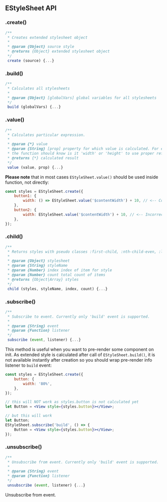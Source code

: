 ## EStyleSheet API

### .create()

```jsx
/**
 * Creates extended stylesheet object
 *
 * @param {Object} source style
 * @returns {Object} extended stylesheet object
 */
 create (source) {...}
```

### .build()

```jsx
/**
 * Calculates all stylesheets
 *
 * @param {Object} [globalVars] global variables for all stylesheets
 */
 build (globalVars) {...}
```

### .value()

```jsx
/**
 * Calculates particular expression.
 *
 * @param {*} value
 * @param {String} [prop] property for which value is calculated. For example, to calculate percent values
 * the function should know is it 'width' or 'height' to use proper reference value.
 * @returns {*} calculated result
 */
 value (value, prop) {...}
```

**Please note** that in most cases `EStyleSheet.value()` should be used inside function, not directly:

```jsx
const styles = EStyleSheet.create({
    button1: {
        width: () => EStyleSheet.value('$contentWidth') + 10, // <-- Correct!
    },
    button2: {
        width: EStyleSheet.value('$contentWidth') + 10, // <-- Incorrect. Because EStyleSheet.build() may occur later and $contentWidth will be undefined at this moment.
    },
});
```

### .child()

```jsx
/**
 * Returns styles with pseudo classes :first-child, :nth-child-even, :last-child according to index and count
 *
 * @param {Object} stylesheet
 * @param {String} styleName
 * @param {Number} index index of item for style
 * @param {Number} count total count of items
 * @returns {Object|Array} styles
 */
 child (styles, styleName, index, count) {...}
```

### .subscribe()

```jsx
/**
 * Subscribe to event. Currently only 'build' event is supported.
 *
 * @param {String} event
 * @param {Function} listener
 */
 subscribe (event, listener) {...}

```

This method is useful when you want to pre-render some component on init.
As extended style is calculated after call of `EStyleSheet.build()`,
it is not available instantly after creation so you should wrap pre-render
info listener to `build` event:

```jsx
const styles = EStyleSheet.create({
    button: {
        width: '80%',
    },
});

// this will NOT work as styles.button is not calculated yet
let Button = <View style={styles.button}></View>;

// but this will work
let Button;
EStyleSheet.subscribe('build', () => {
    Button = <View style={styles.button}></View>;
});
```

### .unsubscribe()

```jsx
/**
 * Unsubscribe from event. Currently only 'build' event is supported.
 *
 * @param {String} event
 * @param {Function} listener
 */
 unsubscribe (event, listener) {...}

```

Unsubscribe from event.
